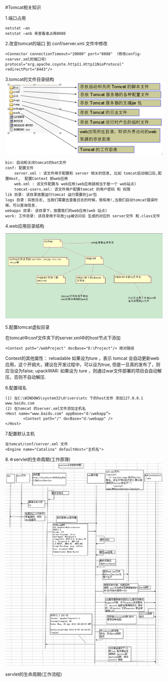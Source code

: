 #Tomcat相关知识

1.端口占用

	netstat –an 
	netstat –anb 来查看谁占用8080

2.改变tomcat的端口
到 conf/server.xml 文件中修改

	<Connector connectionTimeout="20000" port="8088" （修改config->server.xml的端口号）
	protocol="org.apache.coyote.http11.Http11NioProtocol" redirectPort="8443"/>

3.tomcat的文件目录结构
![](images/tomcat.jpg)

	bin: 启动和关闭tomcat的bat文件
	conf: 配置文件 
		server.xml : 该文件用于配置和 server 相关的信息, 比如 tomcat启动端口后,配置Host,  配置Context 即web应用 
		web.xml : 该文件配置与 web应用(web应用就相当于是一个 web站点)
		tomcat-users.xml: 该文件用户配置tomcat 的用户密码 和 权限
	lib 目录: 该目录放置运行tomcat 运行需要的jar包
	logs 目录：存放日志, 当我们需要去查看日志的时候，很有用!,当我们启动tomcat错误时候，可以查询信息.
	webapps 目录: 该目录下，放置我们的web应用(web 站点)
	work: 工作目录: 该目录用于存放jsp被访问后 生成的对应的 server文件 和.class文件

4.web应用目录结构

![](images/tomcatAppFile.jpg)

5.配置tomcat虚拟目录

在tomcat中conf文件夹下的server.xml中的host节点下添加

	<Context path="/webProject" docBase="D:\Project"/> 绝对路径
Context的其他属性：
	reloadable    如果设为ture ，表示 tomcat 会自动更新web应用，这个开销大，建议在开发过程中，可以设为true, 但是一旦真的发布了，则应当设为false;
	upackWAR: 如果设为 ture ，则通过war文件部署的项目会自动解压，否则不自动解压.

6.配置域名

	(1) 在C:\WINDOWS\system32\drivers\etc 下的host文件 添加127.0.0.1 www.baidu.com
	(2) 在tomcat 的server.xml文件添加主机名 
	<Host name="www.baidu.com" appBase="d:\webapp”>
			<Context path="/" docBase="d:\webapp" />
	</Host>

7.配置默认主机

	在tomcat/conf/server.xml 文件
	<Engine name="Catalina" defaultHost="主机名">

8.☆servlet的生命周期(工作原理)
![](images/serlvetLife.png)

servlet的生命周期(工作流程)



	